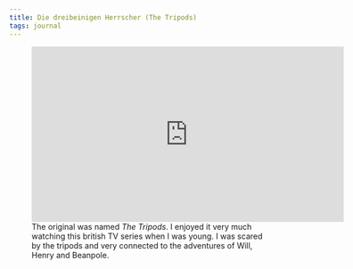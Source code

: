 ```yaml
---
title: Die dreibeinigen Herrscher (The Tripods)
tags: journal
---
```

<figure class="hero">
<iframe width="560" height="315" src="https://www.youtube.com/embed/UZPwv5hEgw0?si=cYes1MMUoWsk1d8K" title="YouTube video player" frameborder="0" allow="accelerometer; autoplay; clipboard-write; encrypted-media; gyroscope; picture-in-picture; web-share" allowfullscreen></iframe>
<figcaption>The original was named <cite>The Tripods</cite>. I enjoyed it very much watching this british TV series when I was young. I was scared by the tripods and very connected to the adventures of Will, Henry and Beanpole.</figcaption>
</figure>
